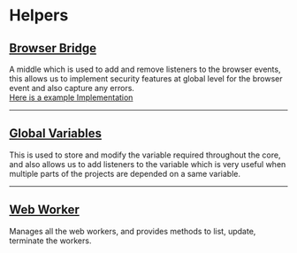 # Helpers

## [Browser Bridge](./browser_initiator.ts#L9)

A middle which is used to add and remove listeners to the browser events, this allows us to implement security features at global level for the browser event and also capture any errors.  
[Here is a example Implementation](./browser_initiator.ts#L79)

---

## [Global Variables](./global_variables.ts#L25)

This is used to store and modify the variable required throughout the core, and also allows us to add listeners to the variable which is very useful when multiple parts of the projects are depended on a same variable.

---

## [Web Worker](./web_worker.ts#L9)

Manages all the web workers, and provides methods to list, update, terminate the workers.
